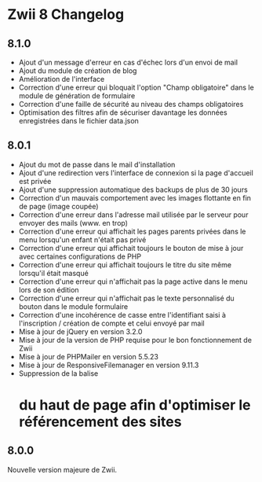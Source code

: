 Zwii 8 Changelog
================

## 8.1.0
* Ajout d'un message d'erreur en cas d'échec lors d'un envoi de mail
* Ajout du module de création de blog
* Amélioration de l'interface
* Correction d'une erreur qui bloquait l'option "Champ obligatoire" dans le module de génération de formulaire
* Correction d'une faille de sécurité au niveau des champs obligatoires
* Optimisation des filtres afin de sécuriser davantage les données enregistrées dans le fichier data.json

## 8.0.1
* Ajout du mot de passe dans le mail d'installation
* Ajout d'une redirection vers l'interface de connexion si la page d'accueil est privée
* Ajout d'une suppression automatique des backups de plus de 30 jours
* Correction d'un mauvais comportement avec les images flottante en fin de page (image coupée)
* Correction d'une erreur dans l'adresse mail utilisée par le serveur pour envoyer des mails (www. en trop)
* Correction d'une erreur qui affichait les pages parents privées dans le menu lorsqu'un enfant n'était pas privé
* Correction d'une erreur qui affichait toujours le bouton de mise à jour avec certaines configurations de PHP
* Correction d'une erreur qui affichait toujours le titre du site même lorsqu'il était masqué
* Correction d'une erreur qui n'affichait pas la page active dans le menu lors de son édition
* Correction d'une erreur qui n'affichait pas le texte personnalisé du bouton dans le module formulaire
* Correction d'une incohérence de casse entre l'identifiant saisi à l'inscription / création de compte et celui envoyé par mail
* Mise à jour de jQuery en version 3.2.0
* Mise à jour de la version de PHP requise pour le bon fonctionnement de Zwii
* Mise à jour de PHPMailer en version 5.5.23
* Mise à jour de ResponsiveFilemanager en version 9.11.3
* Suppression de la balise <h1> du haut de page afin d'optimiser le référencement des sites

## 8.0.0
Nouvelle version majeure de Zwii.